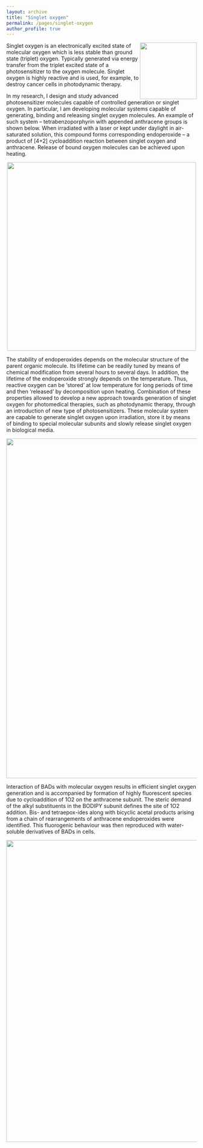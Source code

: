 ```yaml
---
layout: archive
title: "Singlet oxygen"
permalink: /pages/singlet-oxygen
author_profile: true
---
```

<img src="https://mihafil.github.io/academic/images/1O2.jpg" width="150" height="auto" align="right"/>
Singlet oxygen is an electronically excited state of molecular oxygen which is less stable than ground state (triplet) oxygen. 
Typically generated via energy transfer from the triplet excited state of a photosensitizer to the oxygen molecule. 
Singlet oxygen is highly reactive and is used, for example, to destroy cancer cells in photodynamic therapy. 


In my research, I design and study advanced photosensitizer molecules capable of controlled generation or singlet oxygen. 
In particular, I am developing molecular systems capable of generating, binding and releasing singlet oxygen molecules. 
An example of such system – tetrabenzoporphyrin with appended anthracene groups is shown below. 
When irradiated with a laser or kept under daylight in air-saturated solution, this compound forms corresponding endoperoxide – 
a product of [4+2] cycloaddition reaction between singlet oxygen and anthracene. 
Release of bound oxygen molecules can be achieved upon heating.

<div style="text-align:center"><img src="https://mihafil.github.io/academic/images/TBP-O2.jpg" style="width:500px;height:auto"></div>

The stability of endoperoxides depends on the molecular structure of the parent organic molecule. Its lifetime can be readily tuned by means of chemical modification from several hours to several days. In addition, the lifetime of the endoperoxide strongly depends on the temperature. Thus, reactive oxygen can be ‘stored’ at low temperature for long periods of time and then ‘released’ by decomposition upon heating. Combination of these properties allowed to develop a new approach towards generation of singlet oxygen for photomedical therapies, such as photodynamic therapy, through an introduction of new type of photosensitizers. These molecular system are capable to generate singlet oxygen upon irradiation, store it by means of binding to special molecular subunits and slowly release singlet oxygen in biological media.

<div style="text-align:center"><img src="https://mihafil.github.io/academic/images/pyridone-porphyrins.jpg" style="width:900px;height:auto"></div>

Interaction of BADs with molecular oxygen results in efficient singlet oxygen generation and is accompanied by formation of highly fluorescent species due to cycloaddition of 1O2 on the anthracene subunit. The steric demand of the alkyl substituents in the BODIPY subunit defines the site of 1O2 addition. Bis- and tetraepox-ides along with bicyclic acetal products arising from a chain of rearrangements of anthracene endoperoxides were identified. This fluorogenic behaviour was then reproduced with water-soluble derivatives of BADs in cells.

<div style="text-align:center"><img src="https://mihafil.github.io/academic/images/bodipy-O2.jpg" style="width:800px;height:auto"></div>


